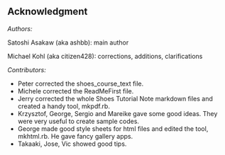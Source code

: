 Acknowledgment
--------------

*Authors:*

Satoshi Asakaw (aka ashbb): main author

Michael Kohl (aka citizen428): corrections, additions, clarifications

*Contributors:*

- Peter corrected the shoes\_course\_text file.
- Michele corrected the ReadMeFirst file.
- Jerry corrected the whole Shoes Tutorial Note markdown files and created a handy tool, mkpdf.rb.
- Krzysztof, George, Sergio and Mareike gave some good ideas.
  They were very useful to create sample codes.
- George made good style sheets for html files and edited the tool, mkhtml.rb.
  He gave fancy gallery apps.
- Takaaki, Jose, Vic showed good tips.



